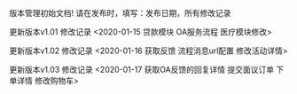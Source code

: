 版本管理初始文档!
请在发布时，填写：发布日期，所有修改记录

更新版本v1.01 修改记录 <2020-01-15 贷款模块 OA服务流程 医疗模块修改>

更新版本v1.02 修改记录 <2020-01-16 获取反馈 流程消息url配置 修改活动详情>

更新版本v1.03 修改记录 <2020-01-17 获取OA反馈的回复详情 提交面议订单 下单详情 修改购物车>
